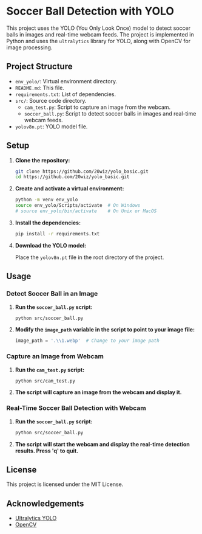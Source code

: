 # Soccer Ball Detection with YOLO

This project uses the YOLO (You Only Look Once) model to detect soccer balls in images and real-time webcam feeds. The project is implemented in Python and uses the `ultralytics` library for YOLO, along with OpenCV for image processing.

## Project Structure

- `env_yolo/`: Virtual environment directory.
- `README.md`: This file.
- `requirements.txt`: List of dependencies.
- `src/`: Source code directory.
  - `cam_test.py`: Script to capture an image from the webcam.
  - `soccer_ball.py`: Script to detect soccer balls in images and real-time webcam feeds.
- `yolov8n.pt`: YOLO model file.

## Setup

1. **Clone the repository:**

    ```sh
    git clone https://github.com/20wiz/yolo_basic.git
    cd https://github.com/20wiz/yolo_basic.git
    ```

2. **Create and activate a virtual environment:**

    ```sh
    python -m venv env_yolo
    source env_yolo/Scripts/activate  # On Windows
    # source env_yolo/bin/activate    # On Unix or MacOS
    ```

3. **Install the dependencies:**

    ```sh
    pip install -r requirements.txt
    ```

4. **Download the YOLO model:**

    Place the `yolov8n.pt` file in the root directory of the project.

## Usage

### Detect Soccer Ball in an Image

1. **Run the `soccer_ball.py` script:**

    ```sh
    python src/soccer_ball.py
    ```

2. **Modify the `image_path` variable in the script to point to your image file:**

    ```python
    image_path = '.\\1.webp'  # Change to your image path
    ```

### Capture an Image from Webcam

1. **Run the `cam_test.py` script:**

    ```sh
    python src/cam_test.py
    ```

2. **The script will capture an image from the webcam and display it.**


### Real-Time Soccer Ball Detection with Webcam

1. **Run the `soccer_ball.py` script:**

    ```sh
    python src/soccer_ball.py
    ```

2. **The script will start the webcam and display the real-time detection results. Press 'q' to quit.**



## License

This project is licensed under the MIT License.

## Acknowledgements

- [Ultralytics YOLO](https://github.com/ultralytics/yolov5)
- [OpenCV](https://opencv.org/)